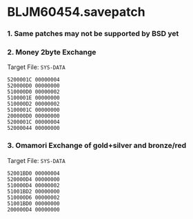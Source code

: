 # BLJM60454.savepatch

### 1.  Same patches may not be supported by BSD yet
### 2. Money 2byte Exchange

Target File: `SYS-DATA`

```
5200001C 00000004
520000D0 00000000
510000D0 00000002
5100001E 00000000
510000D2 00000002
5100001C 00000000
200000D0 00000000
5200001C 00000004
52000044 00000000
```

### 3. Omamori Exchange of gold+silver and bronze/red

Target File: `SYS-DATA`

```
52001BD0 00000004
520000D4 00000000
510000D4 00000002
51001BD2 00000000
510000D6 00000002
51001BD0 00000000
200000D4 00000000
```

